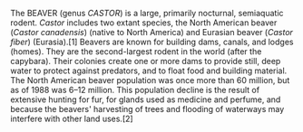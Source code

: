 The BEAVER (genus _CASTOR_) is a large, primarily nocturnal, semiaquatic rodent. _Castor_ includes two extant species, the North American beaver (_Castor canadensis_) (native to North America) and Eurasian beaver (_Castor fiber_) (Eurasia).[1] Beavers are known for building dams, canals, and lodges (homes). They are the second-largest rodent in the world (after the capybara). Their colonies create one or more dams to provide still, deep water to protect against predators, and to float food and building material. The North American beaver population was once more than 60 million, but as of 1988 was 6–12 million. This population decline is the result of extensive hunting for fur, for glands used as medicine and perfume, and because the beavers' harvesting of trees and flooding of waterways may interfere with other land uses.[2]
